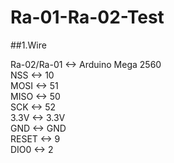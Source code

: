 # Ra-01-Ra-02-Test
##1.Wire

Ra-02/Ra-01   <-> Arduino Mega 2560  
NSS           <->     10  
MOSI          <->   51  
MISO          <->   50  
SCK           <->   52  
3.3V          <->   3.3V  
GND           <->   GND  
RESET         <->   9  
DIO0          <->   2  
